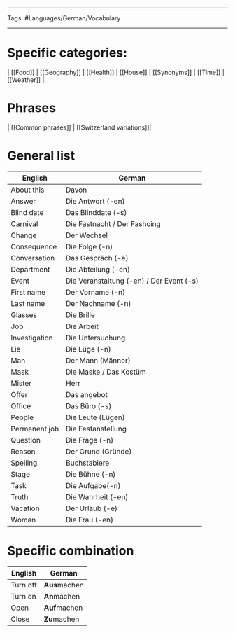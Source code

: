 ___
Tags: #Languages/German/Vocabulary 
___
# Specific categories:
| [[Food]] | [[Geography]] | [[Health]] | [[House]] | [[Synonyms]] | [[Time]] | [[Weather]] | 

# Phrases
| [[Common phrases]] | [[Switzerland variations]]|

# General list
English | German
------------ | ------------
About this | Davon
Answer | Die Antwort (-en)
Blind date | Das Blinddate (-s)
Carnival | Die Fastnacht / Der Fashcing
Change | Der Wechsel
Consequence | Die Folge (-n)
Conversation | Das Gespräch (-e)
Department | Die Abteilung (-en)
Event | Die Veranstaltung (-en) / Der Event (-s)
First name | Der Vorname (-n)
Last name | Der Nachname (-n)
Glasses | Die Brille
Job | Die Arbeit
Investigation | Die Untersuchung
Lie | Die Lüge (-n)
Man | Der Mann (Männer)
Mask | Die Maske / Das Kostüm
Mister | Herr
Offer | Das angebot
Office | Das Büro (-s)
People | Die Leute (Lügen)
Permanent job | Die Festanstellung
Question | Die Frage (-n)
Reason | Der Grund (Gründe)
Spelling | Buchstabiere
Stage | Die Bühne (-n)
Task | Die Aufgabe(-n)
Truth | Die Wahrheit (-en)
Vacation | Der Urlaub (-e)
Woman | Die Frau (-en)

# Specific combination
English | German
------------ | ------------
Turn off | **Aus**machen
Turn on | **An**machen
Open | **Auf**machen
Close | **Zu**machen
